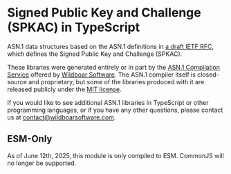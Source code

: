 # Signed Public Key and Challenge (SPKAC) in TypeScript

ASN.1 data structures based on the ASN.1 definitions in
[a draft IETF RFC](https://datatracker.ietf.org/doc/html/draft-leggett-spkac),
which defines the Signed Public Key and Challenge (SPKAC).

These libraries were generated entirely or in part by the
[ASN.1 Compilation Service](https://wildboarsoftware.com/asn1-compilation)
offered by [Wildboar Software](https://wildboarsoftware.com). The ASN.1
compiler itself is closed-source and proprietary, but some of the libraries
produced with it are released publicly under the
[MIT license](https://mit-license.org/).

If you would like to see additional ASN.1 libraries in TypeScript or other
programming languages, or if you have any other questions, please contact us at
[contact@wildboarsoftware.com](mailto:contact@wildboarsoftware.com).

## ESM-Only

As of June 12th, 2025, this module is only compiled to ESM. CommonJS will no
longer be supported.
